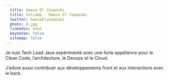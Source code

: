 ```yaml
---
  title: Hamza El Yaaqoubi
  title: Volcamp - Hamza El Yaaqoubi
  twitter: hamzaElyaaqoubi
  photo: 8.jpg
  linkedin: none
  keynotes: false
  sitemap: false
---
```

Je suis Tech Lead Java expérimenté avec une forte appétence pour le Clean Code, l’architecture, le Devops et le Cloud. 

J’adore aussi contribuer aux développements front et aux interactions avec le back.